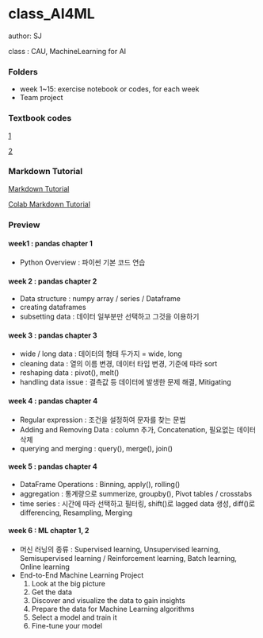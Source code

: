 # class_AI4ML

author: SJ

class : CAU, MachineLearning for AI

### Folders
- week 1~15: exercise notebook or codes, for each week
- Team project

### Textbook codes
[1](https://github.com/stefmolin/Hands-On-Data-Analysis-with-Pandas-2nd-edition)

[2](https://github.com/ageron/handson-ml2)

### Markdown Tutorial

[Markdown Tutorial](https://www.markdowntutorial.com/kr/)

[Colab Markdown Tutorial](https://colab.research.google.com/notebooks/markdown_guide.ipynb)

### Preview

#### week1 : pandas chapter 1
- Python Overview : 파이썬 기본 코드 연습

#### week 2 : pandas chapter 2
- Data structure : numpy array / series / Dataframe
- creating dataframes
- subsetting data : 데이터 일부분만 선택하고 그것을 이용하기

#### week 3 : pandas chapter 3
- wide / long data : 데이터의 형태 두가지 = wide, long
- cleaning data : 열의 이름 변경, 데이터 타입 변경, 기준에 따라 sort
- reshaping data : pivot(), melt()
- handling data issue : 결측값 등 데이터에 발생한 문제 해결, Mitigating

#### week 4 : pandas chapter 4
- Regular expression : 조건을 설정하여 문자를 찾는 문법
- Adding and Removing Data : column 추가, Concatenation, 필요없는 데이터 삭제
- querying and merging : query(), merge(), join()

#### week 5 : pandas chapter 4
- DataFrame Operations : Binning, apply(), rolling()
- aggregation : 통계량으로 summerize, groupby(), Pivot tables / crosstabs
- time series : 시간에 따라 선택하고 필터링, shift()로 lagged data 생성, diff()로 differencing, Resampling, Merging

#### week 6 : ML chapter 1, 2
- 머신 러닝의 종류 : Supervised learning, Unsupervised learning, Semisupervised learning / Reinforcement learning, Batch learning, Online learning
- End-to-End Machine Learning Project
  1. Look at the big picture
  2. Get the data
  3. Discover and visualize the data to gain insights
  4. Prepare the data for Machine Learning algorithms
  5. Select a model and train it
  6. Fine-tune your model


